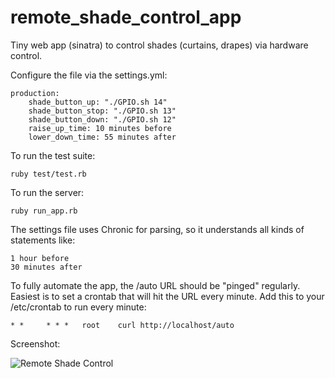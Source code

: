 remote_shade_control_app
========================

Tiny web app (sinatra) to control shades (curtains, drapes) via hardware control.

Configure the file via the settings.yml:

    production:
        shade_button_up: "./GPIO.sh 14"
        shade_button_stop: "./GPIO.sh 13"
        shade_button_down: "./GPIO.sh 12"
        raise_up_time: 10 minutes before
        lower_down_time: 55 minutes after

To run the test suite:

    ruby test/test.rb

To run the server:

    ruby run_app.rb

The settings file uses Chronic for parsing, so it understands all kinds of statements like: 

    1 hour before
    30 minutes after

To fully automate the app, the /auto URL should be "pinged" regularly.  Easiest is to set a crontab that will hit the URL every minute.  Add this to your /etc/crontab to run every minute:

    * *     * * *   root    curl http://localhost/auto

Screenshot:

![Remote Shade Control](http://f.cl.ly/items/0K3B0g462E0f0r2i221R/remote_shade_control.png "Remote Shade Control Screenshot")

